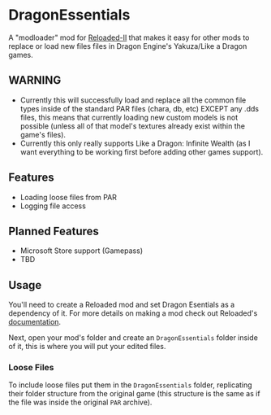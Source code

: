 # DragonEssentials
A "modloader" mod for [Reloaded-II](https://reloaded-project.github.io/Reloaded-II/) that makes it easy for other mods to replace or load new files files in Dragon Engine's Yakuza/Like a Dragon games.  

## WARNING  
- Currently this will successfully load and replace all the common file types inside of the standard PAR files (chara, db, etc) EXCEPT any .dds files, this means that currently loading new custom models is not possible (unless all of that model's textures already exist within the game's files).
- Currently this only really supports Like a Dragon: Infinite Wealth (as I want everything to be working first before adding other games support).

## Features
- Loading loose files from PAR
- Logging file access

## Planned Features
- Microsoft Store support (Gamepass)
- TBD

## Usage
You'll need to create a Reloaded mod and set Dragon Esentials as a dependency of it. For more details on making a mod check out Reloaded's [documentation](https://reloaded-project.github.io/Reloaded-II/CreatingMods/).

Next, open your mod's folder and create an `DragonEssentials` folder inside of it, this is where you will put your edited files. 

### Loose Files
To include loose files put them in the `DragonEssentials` folder, replicating their folder structure from the original game (this structure is the same as if the file was inside the original `PAR` archive).
